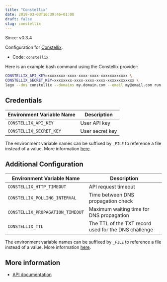 ```yaml
---
title: "Constellix"
date: 2019-03-03T16:39:46+01:00
draft: false
slug: constellix
---
```


<!-- THIS DOCUMENTATION IS AUTO-GENERATED. PLEASE DO NOT EDIT. -->
<!-- providers/dns/constellix/constellix.toml -->
<!-- THIS DOCUMENTATION IS AUTO-GENERATED. PLEASE DO NOT EDIT. -->

Since: v0.3.4

Configuration for [Constellix](https://constellix.com).


<!--more-->

- Code: `constellix`

Here is an example bash command using the Constellix provider:

```bash
CONSTELLIX_API_KEY=xxxxxxxx-xxxx-xxxx-xxxx-xxxxxxxxxxxx \
CONSTELLIX_SECRET_KEY=xxxxxxxx-xxxx-xxxx-xxxx-xxxxxxxxxxxx \
lego --dns constellix --domains my.domain.com --email my@email.com run
```




## Credentials

| Environment Variable Name | Description |
|-----------------------|-------------|
| `CONSTELLIX_API_KEY` | User API key |
| `CONSTELLIX_SECRET_KEY` | User secret key |

The environment variable names can be suffixed by `_FILE` to reference a file instead of a value.
More information [here](/lego/dns/#configuration-and-credentials).


## Additional Configuration

| Environment Variable Name | Description |
|--------------------------------|-------------|
| `CONSTELLIX_HTTP_TIMEOUT` | API request timeout |
| `CONSTELLIX_POLLING_INTERVAL` | Time between DNS propagation check |
| `CONSTELLIX_PROPAGATION_TIMEOUT` | Maximum waiting time for DNS propagation |
| `CONSTELLIX_TTL` | The TTL of the TXT record used for the DNS challenge |

The environment variable names can be suffixed by `_FILE` to reference a file instead of a value.
More information [here](/lego/dns/#configuration-and-credentials).




## More information

- [API documentation](https://api-docs.constellix.com)

<!-- THIS DOCUMENTATION IS AUTO-GENERATED. PLEASE DO NOT EDIT. -->
<!-- providers/dns/constellix/constellix.toml -->
<!-- THIS DOCUMENTATION IS AUTO-GENERATED. PLEASE DO NOT EDIT. -->
